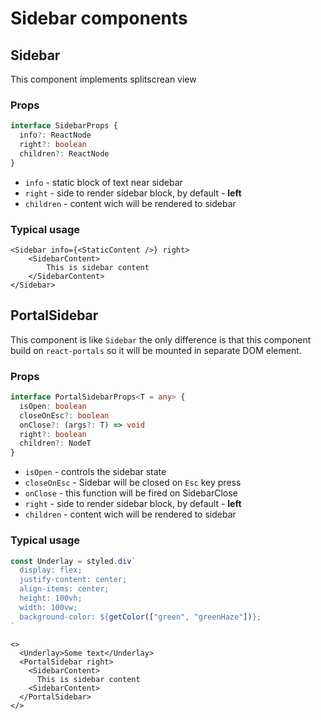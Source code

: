 <!-- prettier-ignore-start -->
# Sidebar components

## Sidebar

This component implements splitscrean view

### Props

```typescript
interface SidebarProps {
  info?: ReactNode
  right?: boolean  
  children?: ReactNode    
}
```

- `info` - static block of text near sidebar
- `right` - side to render sidebar block, by default - **left**
- `children` - content wich will be rendered to sidebar

### Typical usage

```JSX
<Sidebar info={<StaticContent />} right>
	<SidebarContent>
	  	This is sidebar content
	</SidebarContent>
</Sidebar>
```

## PortalSidebar

This component is like `Sidebar` the only difference is that this component build on `react-portals` so it will be mounted in separate DOM element.

### Props

```typescript
interface PortalSidebarProps<T = any> {
  isOpen: boolean
  closeOnEsc?: boolean
  onClose?: (args?: T) => void
  right?: boolean
  children?: NodeT
}
```
- `isOpen` - controls the sidebar state
- `closeOnEsc` - Sidebar will be closed on `Esc` key press
- `onClose` - this function will be fired on SidebarClose
- `right` - side to render sidebar block, by default - **left**
- `children` - content wich will be rendered to sidebar

### Typical usage

```typescript
const Underlay = styled.div`
  display: flex;
  justify-content: center;
  align-items: center;
  height: 100vh;
  width: 100vw;
  background-color: ${getColor(["green", "greenHaze"])};
`
```

```JSX
<>
  <Underlay>Some text</Underlay>
  <PortalSidebar right>
    <SidebarContent>
      This is sidebar content
    <SidebarContent>
  </PortalSidebar>
</>
```
<!-- prettier-ignore-end -->
